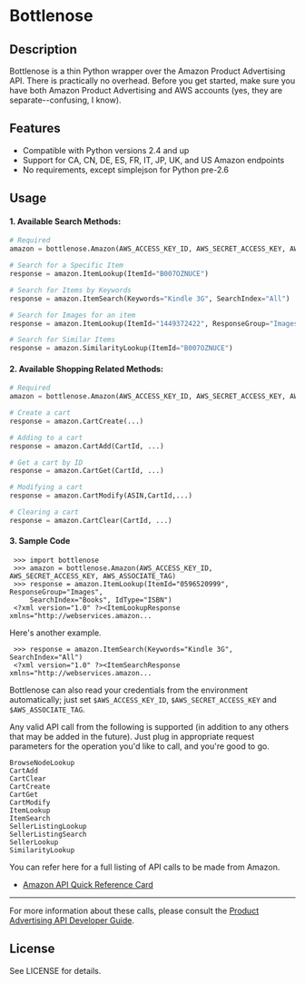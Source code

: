 Bottlenose
==========

Description
-----------

Bottlenose is a thin Python wrapper over the Amazon Product Advertising API. There is practically no overhead. Before you get started, make sure you have both Amazon Product Advertising and AWS accounts (yes, they are separate--confusing, I know).

Features
--------

* Compatible with Python versions 2.4 and up
* Support for CA, CN, DE, ES, FR, IT, JP, UK, and US Amazon endpoints
* No requirements, except simplejson for Python pre-2.6

Usage
-----

#### 1. Available Search Methods:

```python
# Required
amazon = bottlenose.Amazon(AWS_ACCESS_KEY_ID, AWS_SECRET_ACCESS_KEY, AWS_ASSOCIATE_TAG)

# Search for a Specific Item
response = amazon.ItemLookup(ItemId="B007OZNUCE")

# Search for Items by Keywords
response = amazon.ItemSearch(Keywords="Kindle 3G", SearchIndex="All")

# Search for Images for an item
response = amazon.ItemLookup(ItemId="1449372422", ResponseGroup="Images")

# Search for Similar Items
response = amazon.SimilarityLookup(ItemId="B007OZNUCE")
```

#### 2. Available Shopping Related Methods:

```python
# Required
amazon = bottlenose.Amazon(AWS_ACCESS_KEY_ID, AWS_SECRET_ACCESS_KEY, AWS_ASSOCIATE_TAG)

# Create a cart
response = amazon.CartCreate(...)

# Adding to a cart
response = amazon.CartAdd(CartId, ...)

# Get a cart by ID
response = amazon.CartGet(CartId, ...)

# Modifying a cart
response = amazon.CartModify(ASIN,CartId,...)

# Clearing a cart
response = amazon.CartClear(CartId, ...)
```

#### 3. Sample Code

     >>> import bottlenose
     >>> amazon = bottlenose.Amazon(AWS_ACCESS_KEY_ID, AWS_SECRET_ACCESS_KEY, AWS_ASSOCIATE_TAG)
     >>> response = amazon.ItemLookup(ItemId="0596520999", ResponseGroup="Images",
         SearchIndex="Books", IdType="ISBN")
     <?xml version="1.0" ?><ItemLookupResponse xmlns="http://webservices.amazon...

Here's another example.

     >>> response = amazon.ItemSearch(Keywords="Kindle 3G", SearchIndex="All")
     <?xml version="1.0" ?><ItemSearchResponse xmlns="http://webservices.amazon...

Bottlenose can also read your credentials from the environment automatically;
just set `$AWS_ACCESS_KEY_ID`, `$AWS_SECRET_ACCESS_KEY` and
`$AWS_ASSOCIATE_TAG`.

Any valid API call from the following is supported (in addition to any others
that may be added in the future). Just plug in appropriate request parameters
for the operation you'd like to call, and you're good to go.

    BrowseNodeLookup
    CartAdd
    CartClear
    CartCreate
    CartGet
    CartModify
    ItemLookup
    ItemSearch
    SellerListingLookup
    SellerListingSearch
    SellerLookup
    SimilarityLookup

You can refer here for a full listing of API calls to be made from Amazon.
- [Amazon API Quick Reference Card](http://s3.amazonaws.com/awsdocs/Associates/2011-08-01/prod-adv-api-qrc-2011-08-01.pdf)

-------

For more information about these calls, please consult the [Product Advertising
API Developer Guide](http://docs.amazonwebservices.com/AWSECommerceService/latest/DG/index.html).

License
-------

See LICENSE for details.
